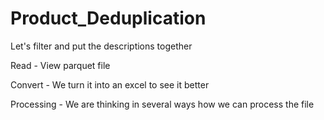 # Product_Deduplication


Let's filter and put the descriptions together 

Read - View parquet file

Convert - We turn it into an excel to see it better

Processing - We are thinking in several ways how we can process the file 
